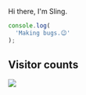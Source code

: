 Hi there, I'm Sling.
```js
console.log(
  'Making bugs.😉'
);
```

## Visitor counts
![](https://profile-counter.glitch.me/wangziling/count.svg)

<!--
**wangziling/wangziling** is a ✨ _special_ ✨ repository because its `README.md` (this file) appears on your GitHub profile.

Here are some ideas to get you started:

- 🔭 I’m currently working on ...
- 🌱 I’m currently learning ...
- 👯 I’m looking to collaborate on ...
- 🤔 I’m looking for help with ...
- 💬 Ask me about ...
- 📫 How to reach me: ...
- 😄 Pronouns: ...
- ⚡ Fun fact: ...
-->

